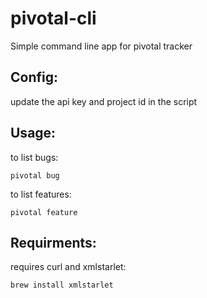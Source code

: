pivotal-cli
===========

Simple command line app for pivotal tracker

Config:
------

update the api key and project id in the script

Usage:
-----

to list bugs:

    pivotal bug


to list features:

    pivotal feature 


Requirments:
------------

requires curl and xmlstarlet:

    brew install xmlstarlet

